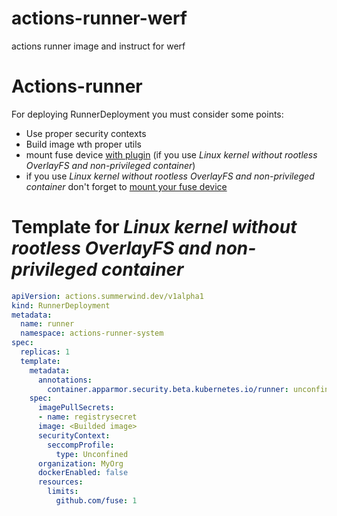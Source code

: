 # actions-runner-werf
actions runner image and instruct for werf
# Actions-runner
For deploying RunnerDeployment you must consider some points:
- Use proper security contexts
- Build image wth proper utils
- mount fuse device [with plugin](https://werf.io/documentation/v1.2/advanced/ci_cd/run_in_container/use_kubernetes.html#linux-kernel-without-rootless-overlayfs-and-non-privileged-container) (if you use _Linux kernel without rootless OverlayFS and non-privileged container_)
- if you use _Linux kernel without rootless OverlayFS and non-privileged container_ don't forget to [mount your fuse device](https://github.com/kuberenetes-learning-group/fuse-device-plugin#%E4%BD%BF%E7%94%A8)

# Template for _Linux kernel without rootless OverlayFS and non-privileged container_
```yaml
apiVersion: actions.summerwind.dev/v1alpha1
kind: RunnerDeployment
metadata:
  name: runner
  namespace: actions-runner-system
spec:
  replicas: 1
  template:
    metadata:
      annotations:
        container.apparmor.security.beta.kubernetes.io/runner: unconfined
    spec:
      imagePullSecrets:
      - name: registrysecret
      image: <Builded image>
      securityContext:
        seccompProfile:
          type: Unconfined
      organization: MyOrg
      dockerEnabled: false
      resources:
        limits:
          github.com/fuse: 1
```
